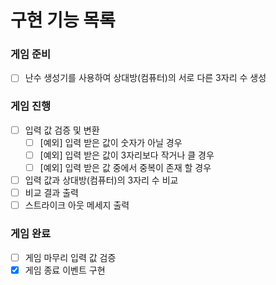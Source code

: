 # 구현 기능 목록

### 게임 준비
- [ ] 난수 생성기를 사용하여 상대방(컴퓨터)의 서로 다른 3자리 수 생성

### 게임 진행
- [ ] 입력 값 검증 및 변환
  - [ ] [예외] 입력 받은 값이 숫자가 아닐 경우
  - [ ] [예외] 입력 받은 값이 3자리보다 작거나 클 경우
  - [ ] [예외] 입력 받은 값 중에서 중복이 존재 할 경우
- [ ] 입력 값과 상대방(컴퓨터)의 3자리 수 비교
- [ ] 비교 결과 출력
- [ ] 스트라이크 아웃 메세지 출력

### 게임 완료
- [ ] 게임 마무리 입력 값 검증
- [X] 게임 종료 이벤트 구현